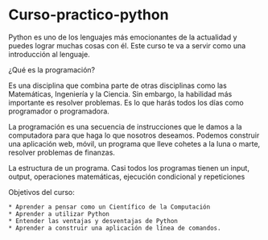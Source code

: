 # Curso-practico-python

Python es uno de los lenguajes más emocionantes de la actualidad y puedes lograr muchas cosas con él. Este curso te va a servir como una introducción al lenguaje.

¿Qué es la programación?

Es una disciplina que combina parte de otras disciplinas como las Matemáticas, Ingeniería y la Ciencia. Sin embargo, la habilidad más importante es resolver problemas. Es lo que harás todos los días como programador o programadora.

La programación es una secuencia de instrucciones que le damos a la computadora para que haga lo que nosotros deseamos. Podemos construir una aplicación web, móvil, un programa que lleve cohetes a la luna o marte, resolver problemas de finanzas.

La estructura de un programa. Casi todos los programas tienen un input, output, operaciones matemáticas, ejecución condicional y repeticiones

Objetivos del curso:

    * Aprender a pensar como un Científico de la Computación
    * Aprender a utilizar Python
    * Entender las ventajas y desventajas de Python
    * Aprender a construir una aplicación de línea de comandos.